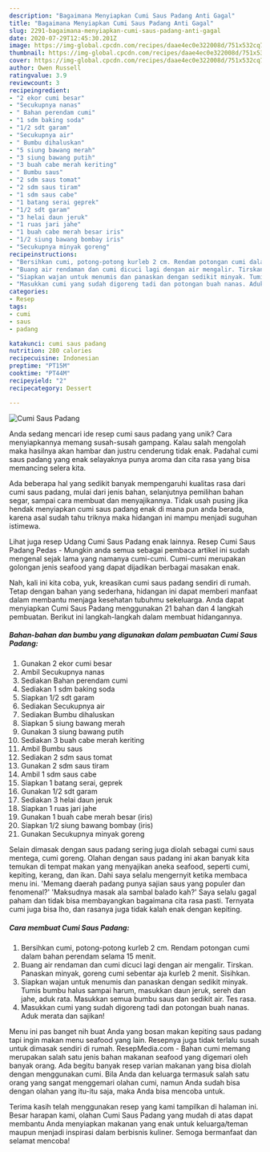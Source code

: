 ```yaml
---
description: "Bagaimana Menyiapkan Cumi Saus Padang Anti Gagal"
title: "Bagaimana Menyiapkan Cumi Saus Padang Anti Gagal"
slug: 2291-bagaimana-menyiapkan-cumi-saus-padang-anti-gagal
date: 2020-07-29T12:45:30.201Z
image: https://img-global.cpcdn.com/recipes/daae4ec0e322008d/751x532cq70/cumi-saus-padang-foto-resep-utama.jpg
thumbnail: https://img-global.cpcdn.com/recipes/daae4ec0e322008d/751x532cq70/cumi-saus-padang-foto-resep-utama.jpg
cover: https://img-global.cpcdn.com/recipes/daae4ec0e322008d/751x532cq70/cumi-saus-padang-foto-resep-utama.jpg
author: Owen Russell
ratingvalue: 3.9
reviewcount: 3
recipeingredient:
- "2 ekor cumi besar"
- "Secukupnya nanas"
- " Bahan perendam cumi"
- "1 sdm baking soda"
- "1/2 sdt garam"
- "Secukupnya air"
- " Bumbu dihaluskan"
- "5 siung bawang merah"
- "3 siung bawang putih"
- "3 buah cabe merah keriting"
- " Bumbu saus"
- "2 sdm saus tomat"
- "2 sdm saus tiram"
- "1 sdm saus cabe"
- "1 batang serai geprek"
- "1/2 sdt garam"
- "3 helai daun jeruk"
- "1 ruas jari jahe"
- "1 buah cabe merah besar iris"
- "1/2 siung bawang bombay iris"
- "Secukupnya minyak goreng"
recipeinstructions:
- "Bersihkan cumi, potong-potong kurleb 2 cm. Rendam potongan cumi dalam bahan perendam selama 15 menit."
- "Buang air rendaman dan cumi dicuci lagi dengan air mengalir. Tirskan. Panaskan minyak, goreng cumi sebentar aja kurleb 2 menit. Sisihkan."
- "Siapkan wajan untuk menumis dan panaskan dengan sedikit minyak. Tumis bumbu halus sampai harum, masukkan daun jeruk, sereh dan jahe, aduk rata. Masukkan semua bumbu saus dan sedikit air. Tes rasa."
- "Masukkan cumi yang sudah digoreng tadi dan potongan buah nanas. Aduk merata dan sajikan!"
categories:
- Resep
tags:
- cumi
- saus
- padang

katakunci: cumi saus padang 
nutrition: 280 calories
recipecuisine: Indonesian
preptime: "PT15M"
cooktime: "PT44M"
recipeyield: "2"
recipecategory: Dessert

---
```



![Cumi Saus Padang](https://img-global.cpcdn.com/recipes/daae4ec0e322008d/751x532cq70/cumi-saus-padang-foto-resep-utama.jpg)

Anda sedang mencari ide resep cumi saus padang yang unik? Cara menyiapkannya memang susah-susah gampang. Kalau salah mengolah maka hasilnya akan hambar dan justru cenderung tidak enak. Padahal cumi saus padang yang enak selayaknya punya aroma dan cita rasa yang bisa memancing selera kita.

Ada beberapa hal yang sedikit banyak mempengaruhi kualitas rasa dari cumi saus padang, mulai dari jenis bahan, selanjutnya pemilihan bahan segar, sampai cara membuat dan menyajikannya. Tidak usah pusing jika hendak menyiapkan cumi saus padang enak di mana pun anda berada, karena asal sudah tahu triknya maka hidangan ini mampu menjadi suguhan istimewa.

Lihat juga resep Udang Cumi Saus Padang enak lainnya. Resep Cumi Saus Padang Pedas - Mungkin anda semua sebagai pembaca artikel ini sudah mengenal sejak lama yang namanya cumi-cumi. Cumi-cumi merupakan golongan jenis seafood yang dapat dijadikan berbagai masakan enak.


Nah, kali ini kita coba, yuk, kreasikan cumi saus padang sendiri di rumah. Tetap dengan bahan yang sederhana, hidangan ini dapat memberi manfaat dalam membantu menjaga kesehatan tubuhmu sekeluarga. Anda dapat menyiapkan Cumi Saus Padang menggunakan 21 bahan dan 4 langkah pembuatan. Berikut ini langkah-langkah dalam membuat hidangannya.

<!--inarticleads1-->

##### Bahan-bahan dan bumbu yang digunakan dalam pembuatan Cumi Saus Padang:

1. Gunakan 2 ekor cumi besar
1. Ambil Secukupnya nanas
1. Sediakan  Bahan perendam cumi
1. Sediakan 1 sdm baking soda
1. Siapkan 1/2 sdt garam
1. Sediakan Secukupnya air
1. Sediakan  Bumbu dihaluskan
1. Siapkan 5 siung bawang merah
1. Gunakan 3 siung bawang putih
1. Sediakan 3 buah cabe merah keriting
1. Ambil  Bumbu saus
1. Sediakan 2 sdm saus tomat
1. Gunakan 2 sdm saus tiram
1. Ambil 1 sdm saus cabe
1. Siapkan 1 batang serai, geprek
1. Gunakan 1/2 sdt garam
1. Sediakan 3 helai daun jeruk
1. Siapkan 1 ruas jari jahe
1. Gunakan 1 buah cabe merah besar (iris)
1. Siapkan 1/2 siung bawang bombay (iris)
1. Gunakan Secukupnya minyak goreng


Selain dimasak dengan saus padang sering juga diolah sebagai cumi saus mentega, cumi goreng. Olahan dengan saus padang ini akan banyak kita temukan di tempat makan yang menyajikan aneka seafood, seperti cumi, kepiting, kerang, dan ikan. Dahi saya selalu mengernyit ketika membaca menu ini. &#39;Memang daerah padang punya sajian saus yang populer dan fenomenal?&#39; &#39;Maksudnya masak ala sambal balado kah?&#39; Saya selalu gagal paham dan tidak bisa membayangkan bagaimana cita rasa pasti. Ternyata cumi juga bisa lho, dan rasanya juga tidak kalah enak dengan kepiting. 

<!--inarticleads2-->

##### Cara membuat Cumi Saus Padang:

1. Bersihkan cumi, potong-potong kurleb 2 cm. Rendam potongan cumi dalam bahan perendam selama 15 menit.
1. Buang air rendaman dan cumi dicuci lagi dengan air mengalir. Tirskan. Panaskan minyak, goreng cumi sebentar aja kurleb 2 menit. Sisihkan.
1. Siapkan wajan untuk menumis dan panaskan dengan sedikit minyak. Tumis bumbu halus sampai harum, masukkan daun jeruk, sereh dan jahe, aduk rata. Masukkan semua bumbu saus dan sedikit air. Tes rasa.
1. Masukkan cumi yang sudah digoreng tadi dan potongan buah nanas. Aduk merata dan sajikan!


Menu ini pas banget nih buat Anda yang bosan makan kepiting saus padang tapi ingin makan menu seafood yang lain. Resepnya juga tidak terlalu susah untuk dimasak sendiri di rumah. ResepMedia.com - Bahan cumi memang merupakan salah satu jenis bahan makanan seafood yang digemari oleh banyak orang. Ada begitu banyak resep varian makanan yang bisa diolah dengan menggunakan cumi. Bila Anda dan keluarga termasuk salah satu orang yang sangat menggemari olahan cumi, namun Anda sudah bisa dengan olahan yang itu-itu saja, maka Anda bisa mencoba untuk. 

Terima kasih telah menggunakan resep yang kami tampilkan di halaman ini. Besar harapan kami, olahan Cumi Saus Padang yang mudah di atas dapat membantu Anda menyiapkan makanan yang enak untuk keluarga/teman maupun menjadi inspirasi dalam berbisnis kuliner. Semoga bermanfaat dan selamat mencoba!
